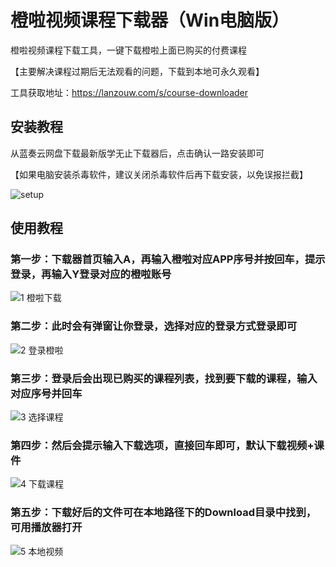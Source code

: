 # 橙啦视频课程下载器（Win电脑版）

橙啦视频课程下载工具，一键下载橙啦上面已购买的付费课程

【主要解决课程过期后无法观看的问题，下载到本地可永久观看】

工具获取地址：https://lanzouw.com/s/course-downloader

## 安装教程
从蓝奏云网盘下载最新版学无止下载器后，点击确认一路安装即可

【如果电脑安装杀毒软件，建议关闭杀毒软件后再下载安装，以免误报拦截】

![setup](https://github.com/PyJun/xuelang_downlaoder/assets/39453044/32134058-2a36-4966-a519-1d4d82b2c347)


## 使用教程
### 第一步：下载器首页输入A，再输入橙啦对应APP序号并按回车，提示登录，再输入Y登录对应的橙啦账号
![1 橙啦下载](https://github.com/user-attachments/assets/8b84a9b9-2fb4-49c6-a8d6-679bde02023c)
### 第二步：此时会有弹窗让你登录，选择对应的登录方式登录即可
![2 登录橙啦](https://github.com/user-attachments/assets/dfd4e1ee-c904-464b-83b8-9e91de053a1b)
### 第三步：登录后会出现已购买的课程列表，找到要下载的课程，输入对应序号并回车
![3 选择课程](https://github.com/user-attachments/assets/3781357b-c5a0-4fa7-b12a-28c7830b299a)
### 第四步：然后会提示输入下载选项，直接回车即可，默认下载视频+课件
![4 下载课程](https://github.com/user-attachments/assets/0bd92f61-68b8-4061-9d53-6e94700f68af)
### 第五步：下载好后的文件可在本地路径下的Download目录中找到，可用播放器打开
![5 本地视频](https://github.com/user-attachments/assets/5085b0d4-d25c-4d30-bf00-d8684af3f5a9)


